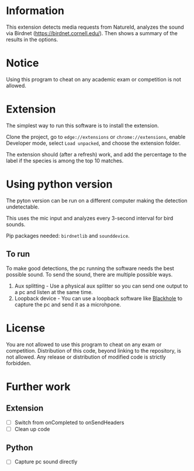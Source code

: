 # Information

This extension detects media requests from NatureId, analyzes the sound via Birdnet (https://birdnet.cornell.edu/).
Then shows a summary of the results in the options.

# Notice

Using this program to cheat on any academic exam or competition is not allowed.

# Extension
The simplest way to run this software is to install the extension.

Clone the project, go to `edge://extensions` or `chrome://extensions`, enable Developer mode, select `Load unpacked`, and choose the extension folder.

The extension should (after a refresh) work, and add the percentage to the label if the species is among the top 10 matches.


# Using python version
The pyton version can be run on a different computer making the detection undetectable.

This uses the mic input and analyzes every 3-second interval for bird sounds.

Pip packages needed: `birdnetlib` and `sounddevice`.

## To run
To make good detections, the pc running the software needs the best possible sound. To send the sound, there are multiple possible ways.

1. Aux splitting - Use a physical aux splitter so you can send one output to a pc and listen at the same time.
2. Loopback device - You can use a loopback software like [Blackhole](https://github.com/ExistentialAudio/BlackHole) to capture the pc and send it as a microhpone.

# License 
You are not allowed to use this program to cheat on any exam or competition.
Distribution of this code, beyond linking to the repository, is not allowed.
Any release or distribution of modified code is strictly forbidden.



# Further work
## Extension
- [ ] Switch from onCompleted to onSendHeaders
- [ ] Clean up code
## Python
- [ ] Capture pc sound directly 